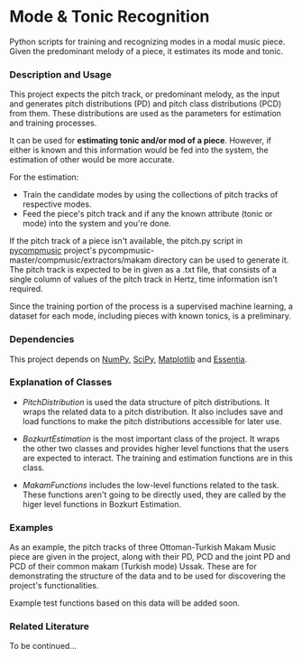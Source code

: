 # Mode & Tonic Recognition
Python scripts for training and recognizing modes in a modal music piece. Given the predominant melody of a piece, it estimates its mode and tonic.

### Description and Usage
This project expects the pitch track, or predominant melody, as the input and generates pitch distributions (PD) and
pitch class distributions (PCD) from them. These distributions are used as the parameters for estimation and training
processes.

It can be used for **estimating tonic and/or mod of a piece**. However, if either is known and this information would be
fed into the system, the estimation of other would be more accurate.

For the estimation:
* Train the candidate modes by using the collections of pitch tracks of respective modes.
* Feed the piece's pitch track and if any the known attribute (tonic or mode) into the system and you're done.

If the pitch track of a piece isn't available, the pitch.py script in [pycompmusic](https://github.com/mtg/pycompmusic)
project's pycompmusic-master/compmusic/extractors/makam directory can be used to generate it. The pitch track is expected
to be in given as a .txt file, that consists of a single column of values of the pitch track in Hertz, time information
isn't required.

Since the training portion of the process is a supervised machine learning, a dataset for each mode, including pieces with known tonics, is a preliminary.

### Dependencies
This project depends on [NumPy](http://www.numpy.org/), [SciPy](http://www.scipy.org/), [Matplotlib](http://matplotlib.org/) and [Essentia](https://github.com/MTG/essentia).

### Explanation of Classes
* *PitchDistribution* is used the data structure of pitch distributions. It wraps the related data to a pitch
distribution. It also includes save and load functions to make the pitch distributions accessible for later use.

* *BozkurtEstimation* is the most important class of the project. It wraps the other two classes and provides higher
level functions that the users are expected to interact. The training and estimation functions are in this class.

* *MakamFunctions* includes the low-level functions related to the task. These functions aren't going to be directly
used, they are called by the higer level functions in Bozkurt Estimation.

### Examples
As an example, the pitch tracks of three Ottoman-Turkish Makam Music piece are given in the project, along with their
PD, PCD and the joint PD and PCD of their common makam (Turkish mode) Ussak. These are for demonstrating the structure
of the data and to be used for discovering the project's functionalities.

Example test functions based on this data will be added soon.

### Related Literature
To be continued...

